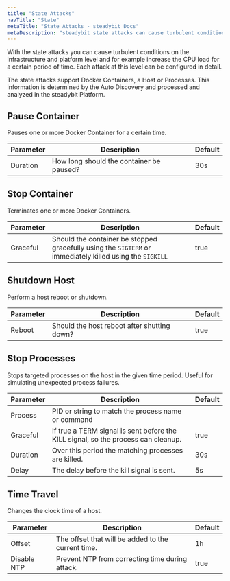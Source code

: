 ```yaml
---
title: "State Attacks"
navTitle: "State"
metaTitle: "State Attacks - steadybit Docs"
metaDescription: "steadybit state attacks can cause turbulent conditions on the infrastructure and platform level"
---
```


With the state attacks you can cause turbulent conditions on the infrastructure and platform level and for example increase the CPU load for a certain period of time. Each attack at this level can be configured in detail.

The state attacks support Docker Containers, a Host or Processes. This information is determined by the Auto Discovery and processed and analyzed in the steadybit Platform.

## Pause Container
Pauses one or more Docker Container for a certain time.

| Parameter   |      Description      | Default |
|----------|-------------|-------------|
| Duration | How long should the container be paused? | 30s |

## Stop Container
Terminates one or more Docker Containers.

| Parameter   |      Description      | Default |
|----------|-------------|-------------|
| Graceful |  Should the container be stopped gracefully using the `SIGTERM` or immediately killed using the `SIGKILL` | true |

## Shutdown Host
Perform a host reboot or shutdown.

| Parameter   |      Description      | Default |
|----------|-------------|-------------|
| Reboot | Should the host reboot after shutting down? | true |

## Stop Processes
Stops targeted processes on the host in the given time period. Useful for simulating unexpected process failures.

| Parameter   |      Description      | Default |
|----------|-------------|-------------|
| Process |  PID or string to match the process name or command | |
| Graceful | If true a TERM signal is sent before the KILL signal, so the process can cleanup. | true |
| Duration | Over this period the matching processes are killed. | 30s |
| Delay | The delay before the kill signal is sent. | 5s |

## Time Travel
Changes the clock time of a host.

| Parameter   |      Description      | Default |
|----------|-------------|-------------|
| Offset |  The offset that will be added to the current time. | 1h |
| Disable NTP |  Prevent NTP from correcting time during attack. | true |
